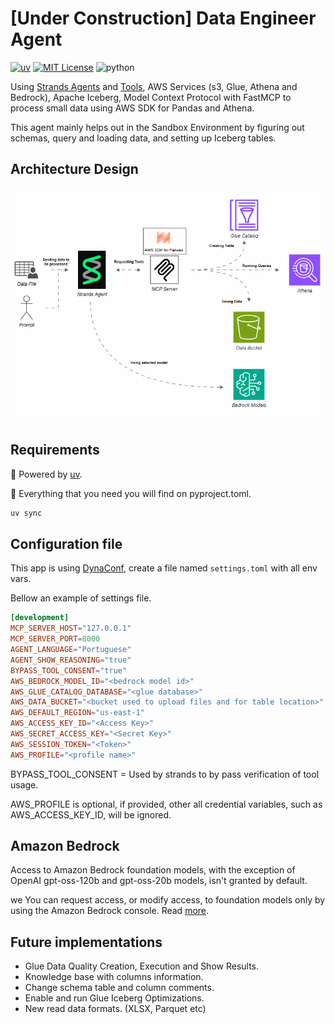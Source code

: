 # [Under Construction] Data Engineer Agent

[![uv](https://img.shields.io/endpoint?url=https://raw.githubusercontent.com/astral-sh/uv/main/assets/badge/v0.json)](https://github.com/astral-sh/uv) 
[![MIT License](https://img.shields.io/badge/license-MIT-007EC7.svg?style=flat-square)](/LICENSE)
![python](https://img.shields.io/badge/Python%3A%203.13-blue)

Using [Strands Agents](https://strandsagents.com/latest/) and [Tools](https://github.com/strands-agents/tools), AWS Services (s3, Glue, Athena and Bedrock), Apache Iceberg, Model Context Protocol with FastMCP to process small data using AWS SDK for Pandas and Athena.

This agent mainly helps out in the Sandbox Environment by figuring out schemas, query and loading data, and setting up Iceberg tables.

## Architecture Design

![design](assets/images/de-agent.gif?raw=true)

## Requirements 

🚀 Powered by [uv](https://github.com/astral-sh/uv).

🐍 Everything that you need you will find on pyproject.toml.

```bash
uv sync
```

## Configuration file

This app is using [DynaConf](https://www.dynaconf.com/), create a file named ```settings.toml``` with all env vars.

Bellow an example of settings file.

```toml
[development]
MCP_SERVER_HOST="127.0.0.1"
MCP_SERVER_PORT=8000
AGENT_LANGUAGE="Portuguese"
AGENT_SHOW_REASONING="true"
BYPASS_TOOL_CONSENT="true"
AWS_BEDROCK_MODEL_ID="<bedrock model id>"
AWS_GLUE_CATALOG_DATABASE="<glue database>"
AWS_DATA_BUCKET="<bucket used to upload files and for table location>"
AWS_DEFAULT_REGION="us-east-1"
AWS_ACCESS_KEY_ID="<Access Key>"
AWS_SECRET_ACCESS_KEY="<Secret Key>"
AWS_SESSION_TOKEN="<Token>"
AWS_PROFILE="<profile name>"
```

BYPASS_TOOL_CONSENT = Used by strands to by pass verification of tool usage.

AWS_PROFILE is optional, if provided, other all credential variables, such as AWS_ACCESS_KEY_ID, will be ignored.

## Amazon Bedrock

Access to Amazon Bedrock foundation models, with the exception of OpenAI gpt-oss-120b and gpt-oss-20b models, isn't granted by default. 

we You can request access, or modify access, to foundation models only by using the Amazon Bedrock console. Read [more](https://docs.aws.amazon.com/bedrock/latest/userguide/model-access.html).

## Future implementations

* Glue Data Quality Creation, Execution and Show Results.
* Knowledge base with columns information.
* Change schema table and column comments.
* Enable and run Glue Iceberg Optimizations.
* New read data formats. (XLSX, Parquet etc)